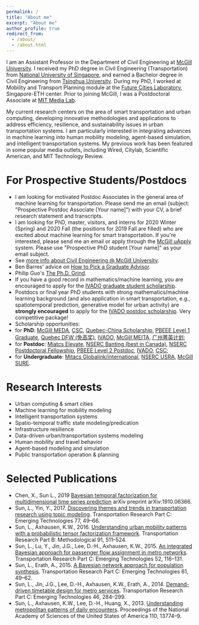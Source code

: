 ```yaml
---
permalink: /
title: "About me"
excerpt: "About me"
author_profile: true
redirect_from: 
  - /about/
  - /about.html
---
```


I am an Assistant Professor in the Department of Civil Engineering at [McGill University](https://www.mcgill.ca/civil/lijun-sun). I received my PhD degree in Civil Engineering (Transportation) from [National University of Singapore](http://www.eng.nus.edu.sg/cee/), and earned a Bachelor degree in Civil Engineering from [Tsinghua University](http://www.civil.tsinghua.edu.cn/en/). During my PhD, I worked at Mobility and Transport Planning module at the [Future Cities Laboratory](http://www.fcl.ethz.ch/), Singapore-ETH center. Prior to joining McGill, I was a Postdoctoral Associate at [MIT Media Lab](https://www.media.mit.edu/). 

My current research centers on the area of smart transportation and urban computing, developing innovative methodologies and applications to address efficiency, resilience, and sustainability issues in urban transportation systems. I am particularly interested in integrating advances in machine learning into human mobility modeling, agent-based simulation, and intelligent transportation systems. My previous work has been featured in some popular media outlets, including Wired, Citylab, Scientific American, and MIT Technology Review.



For Prospective Students/Postdocs
======
* I am looking for motivated Postdoc Associates in the general area of machine learning for transportation. Please send me an email (subject: "Prospective Postdoc Associate [Your name]") with your CV, a brief research statement and transcripts.
* I am looking for PhD, master, visitors, and interns for 2020 Winter (Spring) and 2020 Fall (the positions for 2019 Fall are filled) who are excited about machine learning for smart transportation. If you're interested, please send me an email or apply through the [McGill uApply](https://www.mcgill.ca/uapply) system. Please use "Prospective PhD student [Your name]" as your email subject.
* See [more info about Civil Engineering @ McGill University](https://www.mcgill.ca/civil/grad).
* Ben Barres' advice on [How to Pick a Graduate Advisor](https://doi.org/10.1016/j.neuron.2013.10.005).
* Philip Guo's [The Ph.D. Grind](http://pgbovine.net/PhD-memoir.htm).
* If you have a good record in mathematics/machine learning, you are encouraged to apply for the [IVADO graduate student scholarship](https://ivado.ca/en/excellence-scholarships/).
* Postdocs or final year PhD students with strong mathematics/machine learning background (and also application in smart transportation, e.g., spatiotemporal prediction, generative model for urban activity) are __strongly encouraged__ to apply for the [IVADO postdoc scholarship](https://ivado.ca/en/ivado-scholarships/postdoctoral-scholarships/). Very competitive package!
* Scholarship opportunities:
* for __PhD__: [McGill MEDA](https://www.mcgill.ca/engineering/students/graduate-students/funding/meda), [CSC](https://www.mcgill.ca/gps/funding/international/csc-chinese-students), [Quebec-China Scholarship](http://www.csc.edu.cn/article/904), [PBEEE Level 1 Graduate](https://www.mcgill.ca/gps/funding/fac-staff/awards/pbeee), [Quebec DFW (免高奖)](http://www.csc.edu.cn/chuguo/s/1250), [IVADO](https://ivado.ca/en/excellence-scholarships/), [McGill MEITA](https://www.mcgill.ca/engineering/students/graduate/funding/meita), [广州菁英计划](http://www.gzscse.gov.cn/gep/);
* for __Postdoc__: [Miatcs Elevate](http://www.mitacs.ca/en/programs/elevate), [NSERC Banting (best in Canada)](http://banting.fellowships-bourses.gc.ca/en/home-accueil.html), [NSERC Postdoctoral Fellowship](http://www.nserc-crsng.gc.ca/Students-Etudiants/PD-NP/PDF-BP_eng.asp), [PBEEE Level 2 Postdoc](https://www.mcgill.ca/gps/funding/international/pbeee), [IVADO](https://ivado.ca/en/ivado-scholarships/postdoctoral-scholarships/), [CSC](http://www.csc.edu.cn/chuguo/s/1046); 
* for __Undergraduate__: [Mitacs Globalink/international](https://www.mitacs.ca/en/programs/globalink/globalink-research-internship), [NSERC USRA](https://www.mcgill.ca/science/research/ours/nserc), [McGill SURE](https://www.mcgill.ca/engineering/students/undergraduate/research).


Research Interests
======
* Urban computing & smart cities
* Machine learning for mobility modeling
* Intelligent transportation systems
* Spatio-temporal traffic state modeling/predication
* Infrastructure resilience
* Data-driven urban/transportation systems modeling
* Human mobility and travel behavior
* Agent-based modeling and simulation
* Public transportation operation & planning


Selected Publications
======
* Chen, X., Sun L., 2019 [Bayesian temporal factorization for multidimensional time series prediction](https://arxiv.org/abs/1910.06366) arXiv preprint arXiv:1910.06366.
* Sun, L., Yin, Y., 2017. [Discovering themes and trends in transportation research using topic modeling](http://dx.doi.org/10.1016/j.trc.2017.01.013). Transportation Research Part C: Emerging Technologies 77, 49–66.
* Sun, L., Axhausen, K.W., 2016. [Understanding urban mobility patterns with a probabilistic tensor factorization framework](http://dx.doi.org/10.1016/j.trb.2016.06.011). Transportation Research Part B: Methodological 91, 511–524.
* Sun, L., Lu, Y., Jin, J.G., Lee, D.-H., Axhausen, K.W., 2015. [An integrated Bayesian approach for passenger flow assignment in metro networks](http://dx.doi.org/10.1016/j.trc.2015.01.001). Transportation Research Part C: Emerging Technologies 52, 116–131.
* Sun, L., Erath, A., 2015. [A Bayesian network approach for population synthesis](http://dx.doi.org/10.1016/j.trc.2015.10.010). Transportation Research Part C: Emerging Technologies 61, 49–62.
* Sun, L., Jin, J.G., Lee, D.-H., Axhausen, K.W., Erath, A., 2014. [Demand-driven timetable design for metro services](http://dx.doi.org/10.1016/j.trc.2014.06.003). Transportation Research Part C: Emerging Technologies 46, 284–299. 
* Sun, L., Axhausen, K.W., Lee, D.-H., Huang, X., 2013. [Understanding metropolitan patterns of daily encounters](http://dx.doi.org/10.1073/pnas.1306440110). Proceedings of the National Academy of Sciences of the United States of America 110, 13774–9.